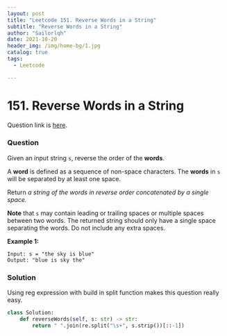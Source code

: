```yaml
---
layout: post
title: "Leetcode 151. Reverse Words in a String"
subtitle: "Reverse Words in a String"
author: "Sailorlqh"
date: 2021-10-20
header_img: /img/home-bg/1.jpg
catalog: true
tags:
  - Leetcode

---
```


# 151. Reverse Words in a String

Question link is [here](https://leetcode.com/problems/reverse-words-in-a-string/).

### Question

Given an input string `s`, reverse the order of the **words**.

A **word** is defined as a sequence of non-space characters. The **words** in `s` will be separated by at least one space.

Return *a string of the words in reverse order concatenated by a single space.*

**Note** that `s` may contain leading or trailing spaces or multiple spaces between two words. The returned string should only have a single space separating the words. Do not include any extra spaces.

 

**Example 1:**

```
Input: s = "the sky is blue"
Output: "blue is sky the"
```

### Solution

Using reg expression with build in split function makes this question really easy.

```python
class Solution:
    def reverseWords(self, s: str) -> str:
        return " ".join(re.split("\s+", s.strip())[::-1])
```

